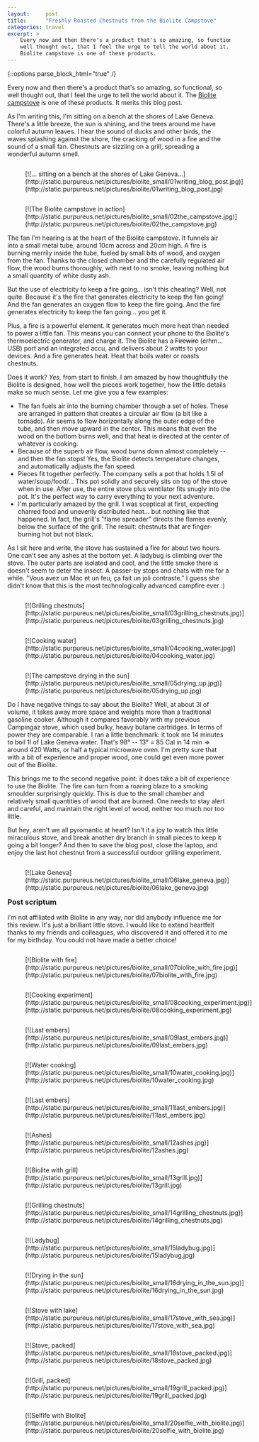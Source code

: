 ```yaml
---
layout:     post
title:      "Freshly Roasted Chestnuts from the Biolite Campstove"
categories: travel
excerpt: >
    Every now and then there's a product that's so amazing, so functional, so
    well thought out, that I feel the urge to tell the world about it. The
    Biolite campstove is one of these products.
---
```


{::options parse_block_html="true" /}

<style type="text/css">

figure {
  float: left;
  margin-right: 1px;
}

</style>

Every now and then there's a product that's so amazing, so functional, so
well thought out, that I feel the urge to tell the world about it. The
[Biolite campstove][biolite] is one of these products. It merits this blog post.

As I'm writing this, I'm sitting on a bench at the shores of Lake Geneva.
There's a little breeze, the sun is shining, and the trees around me have
colorful autumn leaves. I hear the sound of ducks and other birds, the waves
splashing against the shore, the cracking of wood in a fire and the sound of a
small fan. Chestnuts are sizzling on a grill, spreading a wonderful autumn
smell.

<figure>
[![... sitting on a bench at the shores of Lake Geneva...](http://static.purpureus.net/pictures/biolite_small/01writing_blog_post.jpg)](http://static.purpureus.net/pictures/biolite/01writing_blog_post.jpg)
</figure>
<figure>
[![The Biolite campstove in action](http://static.purpureus.net/pictures/biolite_small/02the_campstove.jpg)](http://static.purpureus.net/pictures/biolite/02the_campstove.jpg)
</figure>

The fan I'm hearing is at the heart of the Biolite campstove. It funnels air
into a small metal tube, around 10cm across and 20cm high. A fire is burning
merrily inside the tube, fueled by small bits of wood, and oxygen from the fan.
Thanks to the closed chamber and the carefully regulated air flow, the wood
burns thoroughly, with next to no smoke, leaving nothing but a small quantity of
white dusty ash.

But the use of electricity to keep a fire going... isn't this cheating? Well,
not quite. Because it's the fire that generates electricity to keep the fan
going! And the fan generates an oxygen flow to keep the fire going. And the fire
generates electricity to keep the fan going... you get it.

Plus, a fire is a powerful element. It generates much more heat than needed to
power a little fan. This means you can connect your phone to the Biolite's
thermoelectric generator, and charge it. The Biolite has a ~~Firewire~~ (erhm...
USB) port and an integrated accu, and delivers about 2 watts to your devices.
And a fire generates heat. Heat that boils water or roasts chestnuts.

Does it work? *Yes,* from start to finish. I am amazed by how thoughtfully the
Biolite is designed, how well the pieces work together, how the little details
make so much sense. Let me give you a few examples:

- The fan fuels air into the burning chamber through a set of holes. These are
  arranged in pattern that creates a circular air flow (a bit like a tornado).
  Air seems to flow horizontally along the outer edge of the tube, and then move
  upward in the center. This means that even the wood on the bottom burns well,
  and that heat is directed at the center of whatever is cooking.
- Because of the superb air flow, wood burns down almost completely -- and then
  the fan stops! Yes, the Biolite detects temperature changes, and automatically
  adjusts the fan speed.
- Pieces fit together perfectly. The company sells a pot that holds 1.5l of
  water/soup/food/... This pot solidly and securely sits on top of the stove when
  in use. After use, the entire stove plus ventilator fits snugly into the pot.
  It's the perfect way to carry everything to your next adventure.
- I'm particularly amazed by the grill. I was sceptical at first, expecting
  charred food and unevenly distributed heat... but nothing like that happened.
  In fact, the grill's "flame spreader" directs the flames evenly, below the
  surface of the grill. The result: chestnuts that are finger-burning hot but
  not black.

As I sit here and write, the stove has sustained a fire for about two hours. One
can't see any ashes at the bottom yet. A ladybug is climbing over the stove. The
outer parts are isolated and cool, and the little smoke there is doesn't seem to
deter the insect. A passer-by stops and chats with me for a while. "Vous avez un
Mac et un feu, ça fait un joli contraste." I guess she didn't know that this is
the most technologically advanced campfire ever :)

<figure>
[![Grilling chestnuts](http://static.purpureus.net/pictures/biolite_small/03grilling_chestnuts.jpg)](http://static.purpureus.net/pictures/biolite/03grilling_chestnuts.jpg)
</figure>
<figure>
[![Cooking water](http://static.purpureus.net/pictures/biolite_small/04cooking_water.jpg)](http://static.purpureus.net/pictures/biolite/04cooking_water.jpg)
</figure>
<figure>
[![The campstove drying in the sun](http://static.purpureus.net/pictures/biolite_small/05drying_up.jpg)](http://static.purpureus.net/pictures/biolite/05drying_up.jpg)
</figure>

Do I have negative things to say about the Biolite? Well, at about 3l of volume,
it takes away more space and weights more than a traditional gasoline cooker.
Although it compares favorably with my previous Campingaz stove, which used
bulky, heavy butane cartridges. In terms of power they are comparable. I ran a
little benchmark: it took me 14 minutes to boil 1l of Lake Geneva water. That's
98° -- 13° = 85 Cal in 14 min => around 420 Watts, or half a typical microwave
oven. I'm pretty sure that with a bit of experience and proper wood, one could
get even more power out of the Biolite.

This brings me to the second negative point: it does take a bit of experience to
use the Biolite. The fire can turn from a roaring blaze to a smoking smoulder
surprisingly quickly. This is due to the small chamber and relatively small
quantities of wood that are burned. One needs to stay alert and careful, and
maintain the right level of wood, neither too much nor too little.

But hey, aren't we all pyromantic at heart? Isn't it a joy to watch this little
miraculous stove, and break another dry branch in small pieces to keep it going
a bit longer? And then to save the blog post, close the laptop, and enjoy the
last hot chestnut from a successful outdoor grilling experiment.

<figure>
[![Lake Geneva](http://static.purpureus.net/pictures/biolite_small/06lake_geneva.jpg)](http://static.purpureus.net/pictures/biolite/06lake_geneva.jpg)
</figure>


### Post scriptum

I'm not affiliated with Biolite in any way, nor did anybody influence me for
this review. It's just a brilliant little stove. I would like to extend
heartfelt thanks to my friends and colleagues, who discovered it and offered it
to me for my birthday. You could not have made a better choice!

<figure>
[![Biolite with fire](http://static.purpureus.net/pictures/biolite_small/07biolite_with_fire.jpg)](http://static.purpureus.net/pictures/biolite/07biolite_with_fire.jpg)
</figure>
<figure>
[![Cooking experiment](http://static.purpureus.net/pictures/biolite_small/08cooking_experiment.jpg)](http://static.purpureus.net/pictures/biolite/08cooking_experiment.jpg)
</figure>
<figure>
[![Last embers](http://static.purpureus.net/pictures/biolite_small/09last_embers.jpg)](http://static.purpureus.net/pictures/biolite/09last_embers.jpg)
</figure>

<figure>
[![Water cooking](http://static.purpureus.net/pictures/biolite_small/10water_cooking.jpg)](http://static.purpureus.net/pictures/biolite/10water_cooking.jpg)
</figure>
<figure>
[![Last embers](http://static.purpureus.net/pictures/biolite_small/11last_embers.jpg)](http://static.purpureus.net/pictures/biolite/11last_embers.jpg)
</figure>
<figure>
[![Ashes](http://static.purpureus.net/pictures/biolite_small/12ashes.jpg)](http://static.purpureus.net/pictures/biolite/12ashes.jpg)
</figure>
<figure>
[![Biolite with grill](http://static.purpureus.net/pictures/biolite_small/13grill.jpg)](http://static.purpureus.net/pictures/biolite/13grill.jpg)
</figure>

<figure>
[![Grilling chestnuts](http://static.purpureus.net/pictures/biolite_small/14grilling_chestnuts.jpg)](http://static.purpureus.net/pictures/biolite/14grilling_chestnuts.jpg)
</figure>
<figure>
[![Ladybug](http://static.purpureus.net/pictures/biolite_small/15ladybug.jpg)](http://static.purpureus.net/pictures/biolite/15ladybug.jpg)
</figure>

<figure>
[![Drying in the sun](http://static.purpureus.net/pictures/biolite_small/16drying_in_the_sun.jpg)](http://static.purpureus.net/pictures/biolite/16drying_in_the_sun.jpg)
</figure>

<figure>
[![Stove with lake](http://static.purpureus.net/pictures/biolite_small/17stove_with_sea.jpg)](http://static.purpureus.net/pictures/biolite/17stove_with_sea.jpg)
</figure>

<figure>
[![Stove, packed](http://static.purpureus.net/pictures/biolite_small/18stove_packed.jpg)](http://static.purpureus.net/pictures/biolite/18stove_packed.jpg)
</figure>
<figure>
[![Grill, packed](http://static.purpureus.net/pictures/biolite_small/19grill_packed.jpg)](http://static.purpureus.net/pictures/biolite/19grill_packed.jpg)
</figure>
<figure>
[![Selfife with Biolite](http://static.purpureus.net/pictures/biolite_small/20selfie_with_biolite.jpg)](http://static.purpureus.net/pictures/biolite/20selfie_with_biolite.jpg)
</figure>

[biolite]: https://www.bioliteenergy.com/products/biolite-campstove

